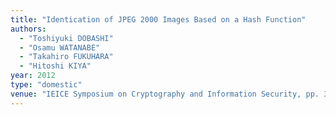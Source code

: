 ```yaml
---
title: "Identication of JPEG 2000 Images Based on a Hash Function"
authors:
  - "Toshiyuki DOBASHI"
  - "Osamu WATANABE"
  - "Takahiro FUKUHARA"
  - "Hitoshi KIYA"
year: 2012
type: "domestic"
venue: "IEICE Symposium on Cryptography and Information Security, pp. 3F3-2, 石川県金沢市, 2012-02-01."
---
```

